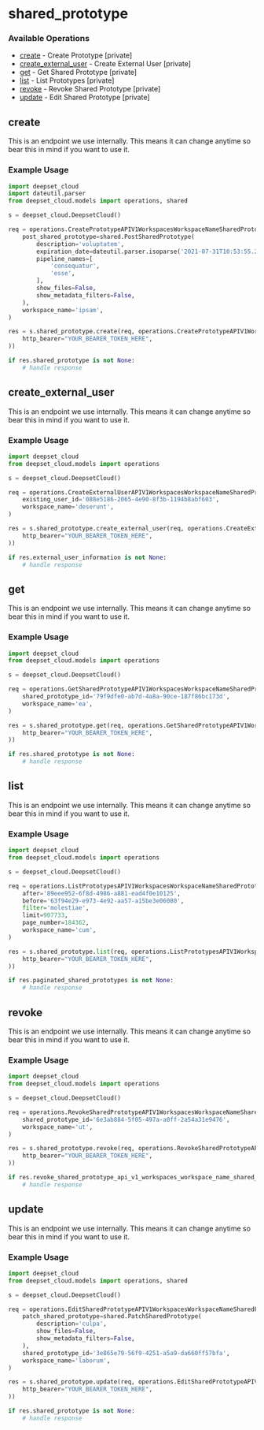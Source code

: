 # shared_prototype

### Available Operations

* [create](#create) - Create Prototype [private]
* [create_external_user](#create_external_user) - Create External User [private]
* [get](#get) - Get Shared Prototype [private]
* [list](#list) - List Prototypes [private]
* [revoke](#revoke) - Revoke Shared Prototype [private]
* [update](#update) - Edit Shared Prototype [private]

## create

This is an endpoint we use internally. This means it can change anytime so bear this in mind if you want to use it.

### Example Usage

```python
import deepset_cloud
import dateutil.parser
from deepset_cloud.models import operations, shared

s = deepset_cloud.DeepsetCloud()

req = operations.CreatePrototypeAPIV1WorkspacesWorkspaceNameSharedPrototypesPostRequest(
    post_shared_prototype=shared.PostSharedPrototype(
        description='voluptatem',
        expiration_date=dateutil.parser.isoparse('2021-07-31T10:53:55.286Z'),
        pipeline_names=[
            'consequatur',
            'esse',
        ],
        show_files=False,
        show_metadata_filters=False,
    ),
    workspace_name='ipsam',
)

res = s.shared_prototype.create(req, operations.CreatePrototypeAPIV1WorkspacesWorkspaceNameSharedPrototypesPostSecurity(
    http_bearer="YOUR_BEARER_TOKEN_HERE",
))

if res.shared_prototype is not None:
    # handle response
```

## create_external_user

This is an endpoint we use internally. This means it can change anytime so bear this in mind if you want to use it.

### Example Usage

```python
import deepset_cloud
from deepset_cloud.models import operations

s = deepset_cloud.DeepsetCloud()

req = operations.CreateExternalUserAPIV1WorkspacesWorkspaceNameSharedPrototypeUsersPostRequest(
    existing_user_id='088e5186-2065-4e90-8f3b-1194b8abf603',
    workspace_name='deserunt',
)

res = s.shared_prototype.create_external_user(req, operations.CreateExternalUserAPIV1WorkspacesWorkspaceNameSharedPrototypeUsersPostSecurity(
    http_bearer="YOUR_BEARER_TOKEN_HERE",
))

if res.external_user_information is not None:
    # handle response
```

## get

This is an endpoint we use internally. This means it can change anytime so bear this in mind if you want to use it.

### Example Usage

```python
import deepset_cloud
from deepset_cloud.models import operations

s = deepset_cloud.DeepsetCloud()

req = operations.GetSharedPrototypeAPIV1WorkspacesWorkspaceNameSharedPrototypesSharedPrototypeIDGetRequest(
    shared_prototype_id='79f9dfe0-ab7d-4a8a-90ce-187f86bc173d',
    workspace_name='ea',
)

res = s.shared_prototype.get(req, operations.GetSharedPrototypeAPIV1WorkspacesWorkspaceNameSharedPrototypesSharedPrototypeIDGetSecurity(
    http_bearer="YOUR_BEARER_TOKEN_HERE",
))

if res.shared_prototype is not None:
    # handle response
```

## list

This is an endpoint we use internally. This means it can change anytime so bear this in mind if you want to use it.

### Example Usage

```python
import deepset_cloud
from deepset_cloud.models import operations

s = deepset_cloud.DeepsetCloud()

req = operations.ListPrototypesAPIV1WorkspacesWorkspaceNameSharedPrototypesGetRequest(
    after='89eee952-6f8d-4986-a881-ead4f0e10125',
    before='63f94e29-e973-4e92-aa57-a15be3e06080',
    filter='molestiae',
    limit=907733,
    page_number=184362,
    workspace_name='cum',
)

res = s.shared_prototype.list(req, operations.ListPrototypesAPIV1WorkspacesWorkspaceNameSharedPrototypesGetSecurity(
    http_bearer="YOUR_BEARER_TOKEN_HERE",
))

if res.paginated_shared_prototypes is not None:
    # handle response
```

## revoke

This is an endpoint we use internally. This means it can change anytime so bear this in mind if you want to use it.

### Example Usage

```python
import deepset_cloud
from deepset_cloud.models import operations

s = deepset_cloud.DeepsetCloud()

req = operations.RevokeSharedPrototypeAPIV1WorkspacesWorkspaceNameSharedPrototypesSharedPrototypeIDDeleteRequest(
    shared_prototype_id='6e3ab884-5f05-497a-a0ff-2a54a31e9476',
    workspace_name='ut',
)

res = s.shared_prototype.revoke(req, operations.RevokeSharedPrototypeAPIV1WorkspacesWorkspaceNameSharedPrototypesSharedPrototypeIDDeleteSecurity(
    http_bearer="YOUR_BEARER_TOKEN_HERE",
))

if res.revoke_shared_prototype_api_v1_workspaces_workspace_name_shared_prototypes_shared_prototype_id_delete_200_application_json_any is not None:
    # handle response
```

## update

This is an endpoint we use internally. This means it can change anytime so bear this in mind if you want to use it.

### Example Usage

```python
import deepset_cloud
from deepset_cloud.models import operations, shared

s = deepset_cloud.DeepsetCloud()

req = operations.EditSharedPrototypeAPIV1WorkspacesWorkspaceNameSharedPrototypesSharedPrototypeIDPatchRequest(
    patch_shared_prototype=shared.PatchSharedPrototype(
        description='culpa',
        show_files=False,
        show_metadata_filters=False,
    ),
    shared_prototype_id='3e865e79-56f9-4251-a5a9-da660ff57bfa',
    workspace_name='laborum',
)

res = s.shared_prototype.update(req, operations.EditSharedPrototypeAPIV1WorkspacesWorkspaceNameSharedPrototypesSharedPrototypeIDPatchSecurity(
    http_bearer="YOUR_BEARER_TOKEN_HERE",
))

if res.shared_prototype is not None:
    # handle response
```
